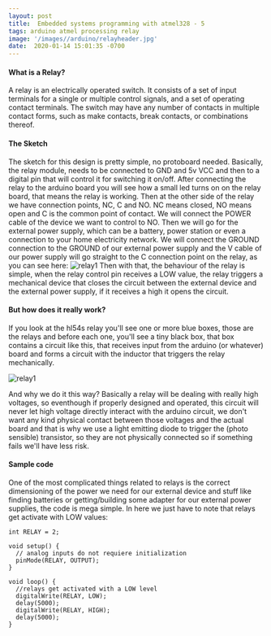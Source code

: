 ```yaml
---
layout: post
title:  Embedded systems programming with atmel328 - 5
tags: arduino atmel processing relay
image: '/images//arduino/relayheader.jpg'
date:  2020-01-14 15:01:35 -0700
---
```


#### What is a Relay?
A relay is an electrically operated switch. It consists of a set of input terminals for a single or multiple control signals, and a set of operating contact terminals. The switch may have any number of contacts in multiple contact forms, such as make contacts, break contacts, or combinations thereof.
#### The Sketch

The sketch for this design is pretty simple, no protoboard needed. Basically, the relay module, needs to be connected to GND and 5v VCC and then to a digital pin that will control it for switching it on/off. After connecting the relay to the arduino board you will see how a small led turns on on the relay board, that means the relay is working. Then at the other side of the relay we have connection points, NC, C and NO. NC means closed, NO means open and C is the common point of contact. We will connect the POWER cable of the device we want to control to NO. Then we will go for the external power supply, which can be a battery, power station or even a connection to your home electricity network. We will connect the GROUND connection to the GROUND of our external power supply and the V cable of our power supply will go straight to the C connection point on the relay, as you can see here:
![relay1](https://artikblue.github.io/assets/images/arduino/relay1.JPG)
Then with that, the behaviour of the relay is simple, when the relay control pin receives a LOW value, the relay triggers a mechanical device that closes the circuit between the external device and the external power supply, if it receives a high it opens the circuit.

#### But how does it really work?

If you look at the hl54s relay you'll see one or more blue boxes, those are the relays and before each one, you'll see a tiny black box, that box contains a circuit like this, that receives input from the arduino (or whatever) board and forms a circuit with the inductor that triggers the relay mechanically.

![relay1](https://artikblue.github.io/assets/images/arduino/relay_schematic_component.JPG)

And why we do it this way? Basically a relay will be dealing with really high voltages, so eventhough if properly designed and operated, this circuit will never let high voltage directly interact with the arduino circuit, we don't want any kind physical contact between those voltages and the actual board and that is why we use a light emitting diode to trigger the (photo sensible) transistor, so they are not physically connected so if something fails we'll have less risk.

#### Sample code
One of the most complicated things related to relays is the correct dimensioning of the power we need for our external device and stuff like finding batteries or getting/building some adapter for our external power supplies, the code is mega simple. In here we just have to note that relays get activate with LOW values:
~~~
int RELAY = 2;

void setup() {
  // analog inputs do not requiere initialization
  pinMode(RELAY, OUTPUT);
}

void loop() {
  //relays get activated with a LOW level
  digitalWrite(RELAY, LOW); 
  delay(5000);
  digitalWrite(RELAY, HIGH);
  delay(5000);
}
~~~
